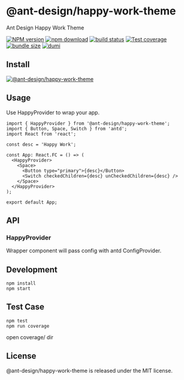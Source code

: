 # @ant-design/happy-work-theme

Ant Design Happy Work Theme

[![NPM version][npm-image]][npm-url]
[![npm download][download-image]][download-url]
[![build status][github-actions-image]][github-actions-url]
[![Test coverage][codecov-image]][codecov-url]
[![bundle size][bundlephobia-image]][bundlephobia-url]
[![dumi][dumi-image]][dumi-url]

[npm-image]: http://img.shields.io/npm/v/@ant-design/happy-work-theme.svg?style=flat-square
[npm-url]: http://npmjs.org/package/@ant-design/happy-work-theme
[github-actions-image]: https://github.com/react-component/checkbox/workflows/CI/badge.svg
[github-actions-url]: https://github.com/react-component/checkbox/actions
[codecov-image]: https://img.shields.io/codecov/c/github/react-component/checkbox/master.svg?style=flat-square
[codecov-url]: https://codecov.io/gh/react-component/checkbox/branch/master
[david-url]: https://david-dm.org/react-component/checkbox
[david-image]: https://david-dm.org/react-component/checkbox/status.svg?style=flat-square
[david-dev-url]: https://david-dm.org/react-component/checkbox?type=dev
[david-dev-image]: https://david-dm.org/react-component/checkbox/dev-status.svg?style=flat-square
[download-image]: https://img.shields.io/npm/dm/@ant-design/happy-work-theme.svg?style=flat-square
[download-url]: https://npmjs.org/package/@ant-design/happy-work-theme
[bundlephobia-url]: https://bundlephobia.com/result?p=@ant-design/happy-work-theme
[bundlephobia-image]: https://badgen.net/bundlephobia/minzip/@ant-design/happy-work-theme
[dumi-image]: https://img.shields.io/badge/docs%20by-dumi-blue?style=flat-square
[dumi-url]: https://github.com/umijs/dumi

## Install

[![@ant-design/happy-work-theme](https://nodei.co/npm/@ant-design/happy-work-theme.png)](https://npmjs.org/package/@ant-design/happy-work-theme)

## Usage

Use HappyProvider to wrap your app.

```tsx
import { HappyProvider } from '@ant-design/happy-work-theme';
import { Button, Space, Switch } from 'antd';
import React from 'react';

const desc = 'Happy Work';

const App: React.FC = () => (
  <HappyProvider>
    <Space>
      <Button type="primary">{desc}</Button>
      <Switch checkedChildren={desc} unCheckedChildren={desc} />
    </Space>
  </HappyProvider>
);

export default App;
```

## API

### HappyProvider

Wrapper component will pass config with antd ConfigProvider.

## Development

```
npm install
npm start
```

## Test Case

```
npm test
npm run coverage
```

open coverage/ dir

## License

@ant-design/happy-work-theme is released under the MIT license.
